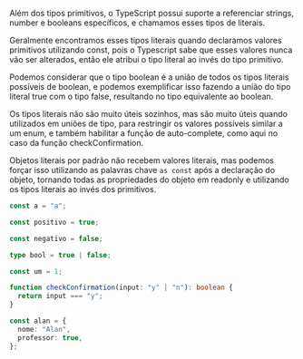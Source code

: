 Além dos tipos primitivos, o TypeScript possui suporte a referenciar strings, number e booleans específicos, e chamamos esses tipos de literais.

Geralmente encontramos esses tipos literais quando declaramos valores primitivos utilizando const, pois o Typescript sabe que esses valores nunca vão ser alterados, então ele atribui o tipo literal ao invés do tipo primitivo.

Podemos considerar que o tipo boolean é a união de todos os tipos literais possíveis de boolean, e podemos exemplificar isso fazendo a união do tipo literal true com o tipo false, resultando no tipo equivalente ao boolean.

Os tipos literais não são muito úteis sozinhos, mas são muito úteis quando utilizados em uniões de tipo, para restringir os valores possíveis similar a um enum, e também habilitar a função de auto-complete, como aqui no caso da função checkConfirmation.

Objetos literais por padrão não recebem valores literais, mas podemos forçar isso utilizando as palavras chave `as const` após a declaração do objeto, tornando todas as propriedades do objeto em readonly e utilizando os tipos literais ao invés dos primitivos.

```typescript
const a = "a";

const positivo = true;

const negativo = false;

type bool = true | false;

const um = 1;

function checkConfirmation(input: "y" | "n"): boolean {
  return input === "y";
}

const alan = {
  nome: "Alan",
  professor: true,
};
```
